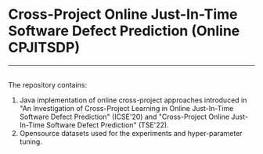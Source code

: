<h1>Cross-Project Online Just-In-Time Software
Defect Prediction 
(Online CPJITSDP)
</h1>
<hr>
<br>
The repository contains:
<ol>
<li>Java implementation of online cross-project approaches introduced in "An Investigation of Cross-Project Learning in Online
Just-In-Time Software Defect Prediction" (ICSE'20) and "Cross-Project Online Just-In-Time Software
  Defect Prediction" (TSE'22). </li>
  <li>Opensource datasets used for the experiments and hyper-parameter tuning.</li>
  </ol>
